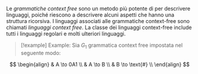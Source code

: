 Le *grammatiche context free* sono un metodo più potente di per descrivere linguaggi, poiché riescono a descrivere alcuni aspetti che hanno una struttura ricorsiva.
I linguaggi associati alle grammatiche context-free sono chiamati *linguaggi context free*. La classe dei linguaggi context-free include tutti i linguaggi regolari e molti ulteriori linguaggi.

>[!example] Example: 
>Sia $G_{1}$ grammatica context free impostata nel seguente modo:

$$
\begin{align}
& A \to 0A1 \\
& A \to B \\
& B \to \text{#}  \\
\end{align}
$$







